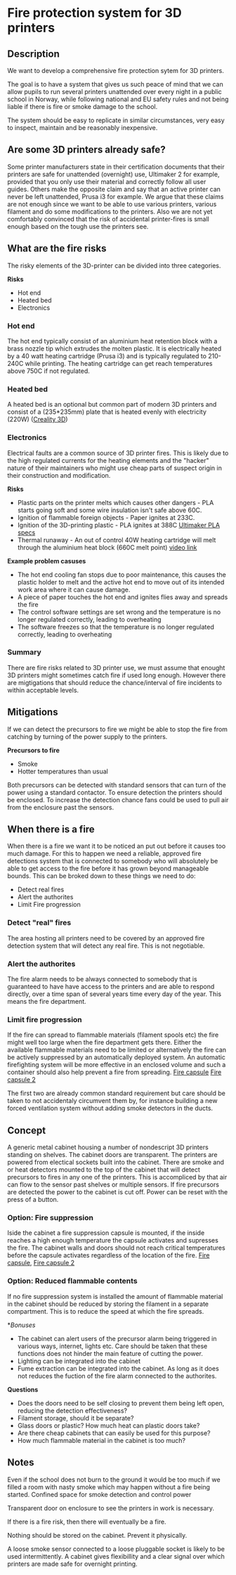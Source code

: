 # Fire protection system for 3D printers 

## Description
We want to develop a comprehensive fire protection sytem for 3D printers.

The goal is to have a system that gives us such peace of mind that we can allow pupils to run several printers unattended over every night in a public school in Norway, while following national and EU safety rules and not being liable if there is fire or smoke damage to the school. 

The system should be easy to replicate in similar circumstances, very easy to inspect, maintain and be reasonably inexpensive. 

## Are some 3D printers already safe?
Some printer manufacturers state in their certification documents that their printers are safe for unattended (overnight) use, Ultimaker 2 for example, provided that you only use their material and correctly follow all user guides. Others make the opposite claim and say that an active printer can never be left unattended, Prusa i3 for example. We argue that these claims are not enough since we want to be able to use various printers, various filament and do some modifications to the printers. Also we are not yet comfortably convinced that the risk of accidental printer-fires is small enough based on the tough use the printers see. 

## What are the fire risks
The risky elements of the 3D-printer can be divided into three categories. 

**Risks**
* Hot end
* Heated bed
* Electronics

### Hot end
The hot end typically consist of an aluminium heat retention block with a brass nozzle tip which extrudes the molten plastic. It is electrically heated by a 40 watt heating cartridge (Prusa i3) and is typically regulated to 210-240C while printing. The heating cartridge can get reach temperatures above 750C if not regulated.

### Heated bed
A heated bed is an optional but common part of modern 3D printers and consist of a (235*235mm) plate that is heated evenly with electricity (220W) ([Creality 3D](https://www.banggood.com/no/Creality-3D-24V-220W-235235mm-Aluminum-Heated-Bed-Hot-Bed-Kit-For-Ender-3-3D-Printer-p-1335217.html))

### Electronics
Electrical faults are a common source of 3D printer fires. This is likely due to the high regulated currents for the heating elements and the "hacker" nature of their maintainers who might use cheap parts of suspect origin in their construction and modification. 

**Risks**
* Plastic parts on the printer melts which causes other dangers - PLA starts going soft and some wire insulation isn't safe above 60C.
* Ignition of flammable foreign objects - Paper ignites at 233C.
* Ignition of the 3D-printing plastic - PLA ignites at 388C [Ultimaker PLA specs](fire/UM180816_SDS_PLA-RB_V11.pdf)
* Thermal runaway - An out of control 40W heating cartridge will melt through the aluminium heat block (660C melt point) [video link](https://www.youtube.com/watch?v=qVjWg2vuWzk)

**Example problem casuses**
* The hot end cooling fan stops due to poor maintenance, this causes the plastic holder to melt and the active hot end to move out of its intended work area where it can cause damage.
* A piece of paper touches the hot end and ignites flies away and spreads the fire
* The control software settings are set wrong and the temperature is no longer regulated correctly, leading to overheating
* The software freezes so that the temperature is no longer regulated correctly, leading to overheating

### Summary
There are fire risks related to 3D printer use, we must assume that enought 3D printers might sometimes catch fire if used long enough. However there are migtigations that should reduce the chance/interval of fire incidents to within acceptable levels. 

## Mitigations
If we can detect the precursors to fire we might be able to stop the fire from catching by turning of the power supply to the printers.

**Precursors to fire**
* Smoke
* Hotter temperatures than usual

Both precursors can be detected with standard sensors that can turn of the power using a standard contactor. To ensure detection the printers should be enclosed. To increase the detection chance fans could be used to pull air from the enclosure past the sensors.

## When there is a fire
When there is a fire we want it to be noticed an put out before it causes too much damage. For this to happen we need a reliable, approved fire detections system that is connected to somebody who will absolutely be able to get access to the fire before it has grown beyond manageable bounds. This can be broked down to these things we need to do:
* Detect real fires 
* Alert the authorites
* Limit Fire progression 

### Detect "real" fires 
The area hosting all printers need to be covered by an approved fire detection system that will detect any real fire. This is not negotiable.

### Alert the authorites
The fire alarm needs to be always connected to somebody that is guaranteed to have have access to the printers and are able to respond directly, over a time span of several years time every day of the year. This means the fire department. 

### Limit fire progression 
If the fire can spread to flammable materials (filament spools etc) the fire might well too large when the fire department gets there. Either the available flammable materials need to be limited or alternatively the fire can be actively suppressed by an automatically deployed system. An automatic firefighting system will be more effective in an enclosed volume and such a container should also help prevent a fire from spreading. [Fire capsule](https://www.maritim.no/bonpet-brannslukkingsampull) [Fire capsule 2](http://bontel.com/production/show2/fire_extinguishing_device.html)

The first two are already common standard requirement but care should be taken to not accidentaly circumvent them by, for instance building a new forced ventilation system without adding smoke detectors in the ducts.

## Concept 
A generic metal cabinet housing a number of nondescript 3D printers standing on shelves. The cabinet doors are transparent. The printers are powered from electical sockets built into the cabinet. There are smoke and or heat detectors mounted to the top of the cabinet that will detect precursors to fires in any one of the printers. This is accompliced by that air can flow to the sensor past shelves or multiple sensors. If fire precursors are detected the power to the cabinet is cut off. Power can be reset with the press of a button. 

### Option: Fire suppression
Iside the cabinet a fire suppression capsule is mounted, if the inside reaches a high enough temperature the capsule activates and supresses the fire. The cabinet walls and doors should not reach critical temperatures before the capsule activates regardless of the location of the fire. [Fire capsule](https://www.maritim.no/bonpet-brannslukkingsampull), [Fire capsule 2](http://bontel.com/production/show2/fire_extinguishing_device.html)

### Option: Reduced flammable contents 
If no fire suppression system is installed the amount of flammable material in the cabinet should be reduced by storing the filament in a separate compartment. This is to reduce the speed at which the fire spreads. 

**Bonuses* 
* The cabinet can alert users of the precursor alarm being triggered in various ways, internet, lights etc. Care should be taken that these functions does not hinder the main feature of cutting the power.
* Lighting can be integrated into the cabinet
* Fume extraction can be integrated into the cabinet. As long as it does not reduces the fuction of the fire alarm connected to the authorites.

**Questions**
* Does the doors need to be self closing to prevent them being left open, reducing the detection effectiveness?
* Filament storage, should it be separate? 
* Glass doors or plastic? How much heat can plastic doors take?
* Are there cheap cabinets that can easily be used for this purpose?
* How much flammable material in the cabinet is too much?

## Notes
Even if the school does not burn to the ground it would be too much if we filled a room with nasty smoke which may happen without a fire being started.
Confined space for smoke detection and control power 

Transparent door on enclosure to see the printers in work is necessary.

If there is a fire risk, then there will eventually be a fire. 

Nothing should be stored on the cabinet. Prevent it physically.

A loose smoke sensor connected to a loose pluggable socket is likely to be used intermittently. A cabinet gives flexibillity and a clear signal over which printers are made safe for overnight printing.

